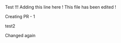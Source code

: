 Test !!!
Adding this line here !
This file has been edited !

Creating PR - 1

test2

Changed again


